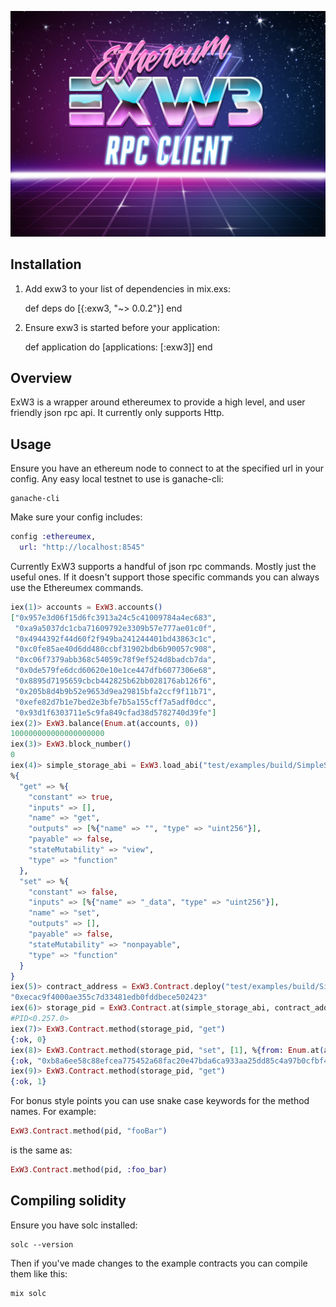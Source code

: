 <p align="center">
  <img src="./exw3_logo.jpg"/>
</p>

## Installation

  1. Add exw3 to your list of dependencies in mix.exs:

        def deps do
          [{:exw3, "~> 0.0.2"}]
        end

  2. Ensure exw3 is started before your application:

        def application do
          [applications: [:exw3]]
        end

## Overview

ExW3 is a wrapper around ethereumex to provide a high level, and user friendly json rpc api. It currently only supports Http.

## Usage

Ensure you have an ethereum node to connect to at the specified url in your config. Any easy local testnet to use is ganache-cli:
```
ganache-cli
```

Make sure your config includes:
```elixir
config :ethereumex,
  url: "http://localhost:8545"
```

Currently ExW3 supports a handful of json rpc commands. Mostly just the useful ones. If it doesn't support those specific commands you can always use the Ethereumex commands.

```elixir
iex(1)> accounts = ExW3.accounts()                                        
["0x957e3d06f15d6fc3913a24c5c41009784a4ec683",
 "0xa9a5037dc1cba71609792e3309b57e777ae01c0f",
 "0x4944392f44d60f2f949ba241244401bd43863c1c",
 "0xc0fe85ae40d6dd480ccbf31902bdb6b90057c908",
 "0xc06f7379abb368c54059c78f9ef524d8badcb7da",
 "0x0de579fe6dcd60620e10e1ce447dfb6077306e68",
 "0x8895d7195659cbcb442825b62bb028176ab126f6",
 "0x205b8d4b9b52e9653d9ea29815bfa2ccf9f11b71",
 "0xefe82d7b1e7bed2e3bfe7b5a155cff7a5adf0dcc",
 "0x93d1f6303711e5c9fa849cfad38d5782740d39fe"]
iex(2)> ExW3.balance(Enum.at(accounts, 0))                                      
100000000000000000000
iex(3)> ExW3.block_number()            
0
iex(4)> simple_storage_abi = ExW3.load_abi("test/examples/build/SimpleStorage.abi")
%{
  "get" => %{
    "constant" => true,
    "inputs" => [],
    "name" => "get",
    "outputs" => [%{"name" => "", "type" => "uint256"}],
    "payable" => false,
    "stateMutability" => "view",
    "type" => "function"
  },
  "set" => %{
    "constant" => false,
    "inputs" => [%{"name" => "_data", "type" => "uint256"}],
    "name" => "set",
    "outputs" => [],
    "payable" => false,
    "stateMutability" => "nonpayable",
    "type" => "function"
  }
}
iex(5)> contract_address = ExW3.Contract.deploy("test/examples/build/SimpleStorage.bin", %{from: Enum.at(accounts, 0), gas: 150000})
"0xecac9f4000ae355c7d33481edb0fddbece502423"
iex(6)> storage_pid = ExW3.Contract.at(simple_storage_abi, contract_address) 
#PID<0.257.0>
iex(7)> ExW3.Contract.method(storage_pid, "get")
{:ok, 0}
iex(8)> ExW3.Contract.method(storage_pid, "set", [1], %{from: Enum.at(accounts, 0)})
{:ok, "0xb8a6ee58c88efcea775452a68fac20e47bda6ca933aa25dd85c4a97b0cfbf43f"}
iex(9)> ExW3.Contract.method(storage_pid, "get")                          
{:ok, 1}
```

For bonus style points you can use snake case keywords for the method names. For example:

```elixir
ExW3.Contract.method(pid, "fooBar")
```

is the same as:

```elixir
ExW3.Contract.method(pid, :foo_bar)
```


## Compiling solidity

Ensure you have solc installed:

```
solc --version
```

Then if you've made changes to the example contracts you can compile them like this:
```
mix solc
```